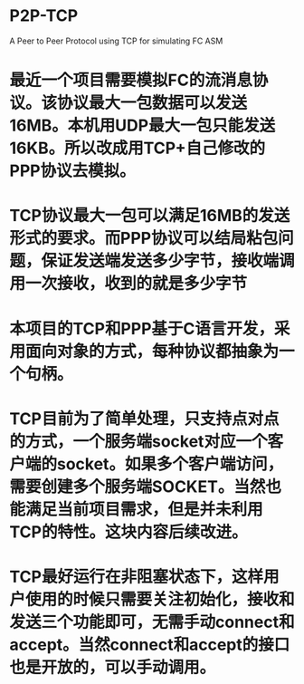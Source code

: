 # P2P-TCP
A Peer to Peer Protocol using TCP for simulating FC ASM

# 最近一个项目需要模拟FC的流消息协议。该协议最大一包数据可以发送16MB。本机用UDP最大一包只能发送16KB。所以改成用TCP+自己修改的PPP协议去模拟。
# TCP协议最大一包可以满足16MB的发送形式的要求。而PPP协议可以结局粘包问题，保证发送端发送多少字节，接收端调用一次接收，收到的就是多少字节
# 本项目的TCP和PPP基于C语言开发，采用面向对象的方式，每种协议都抽象为一个句柄。
# TCP目前为了简单处理，只支持点对点的方式，一个服务端socket对应一个客户端的socket。如果多个客户端访问，需要创建多个服务端SOCKET。当然也能满足当前项目需求，但是并未利用TCP的特性。这块内容后续改进。
# TCP最好运行在非阻塞状态下，这样用户使用的时候只需要关注初始化，接收和发送三个功能即可，无需手动connect和accept。当然connect和accept的接口也是开放的，可以手动调用。

